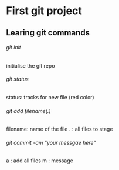 # First git project
## Learing git commands

###### git init
initialise the git repo

###### git status
status:  tracks for new file (red color)

###### git add filename(.)
filename:  name of the file
. : all files to stage

###### git commit -am "your messgae here"
a : add all files
m : message
